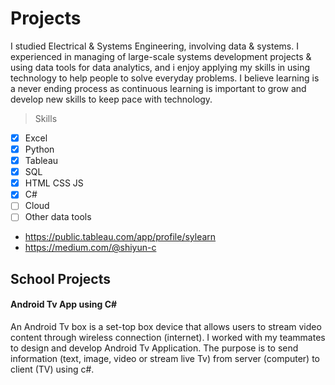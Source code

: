 # Projects

I studied Electrical & Systems Engineering, involving data & systems. I experienced in managing of large-scale systems development projects & using data tools for data analytics, and i enjoy applying my skills in using technology to help people to solve everyday problems. I believe learning is a never ending process as continuous learning is important to grow and develop new skills to keep pace with technology.

> Skills
- [x] Excel
- [x] Python
- [x] Tableau
- [x] SQL
- [x] HTML CSS JS
- [x] C#
- [ ] Cloud
- [ ] Other data tools

* <https://public.tableau.com/app/profile/sylearn>
* <https://medium.com/@shiyun-c>


## School Projects

#### Android Tv App using C#

An Android Tv box is a set-top box device that allows users to stream video content through wireless connection (internet). I worked with my teammates to design and develop Android Tv Application. The purpose is to send information (text, image, video or stream live Tv) from server (computer) to client (TV) using c#.
